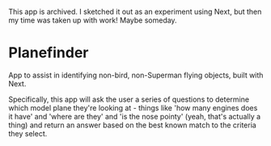 This app is archived. I sketched it out as an experiment using Next, but then my time was taken up with work! Maybe someday.



# Planefinder

App to assist in identifying non-bird, non-Superman flying objects, built with Next.


Specifically, this app will ask the user a series of questions to determine which model plane they're looking at - things like 'how many engines does it have' and 'where are they' and 'is the nose pointy' (yeah, that's actually a thing) and return an answer based on the best known match to the criteria they select.
